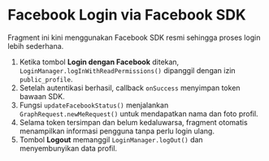 # Facebook Login via Facebook SDK

Fragment ini kini menggunakan Facebook SDK resmi sehingga proses login lebih sederhana.

1. Ketika tombol **Login dengan Facebook** ditekan, `LoginManager.logInWithReadPermissions()` dipanggil dengan izin `public_profile`.
2. Setelah autentikasi berhasil, callback `onSuccess` menyimpan token bawaan SDK.
3. Fungsi `updateFacebookStatus()` menjalankan `GraphRequest.newMeRequest()` untuk mendapatkan nama dan foto profil.
4. Selama token tersimpan dan belum kedaluwarsa, fragment otomatis menampilkan informasi pengguna tanpa perlu login ulang.
5. Tombol **Logout** memanggil `LoginManager.logOut()` dan menyembunyikan data profil.
